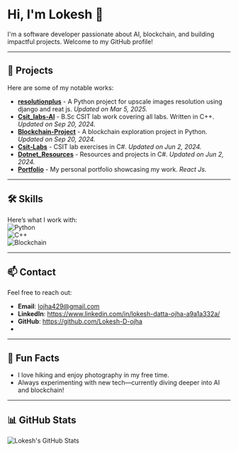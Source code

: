 # Hi, I'm Lokesh 👋  
I'm a software developer passionate about AI, blockchain, and building impactful projects. Welcome to my GitHub profile!  

---

## 🌟 Projects  
Here are some of my notable works:  
- **[resolutionplus](https://github.com/Lokesh-D-ojha/resolutionplus)** - A Python project for upscale images resolution using django and reat js. *Updated on Mar 5, 2025.*  
- **[Csit_labs-Al](https://github.com/Lokesh-D-ojha/Csit_labs-Al)** - B.Sc CSIT lab work covering all labs. Written in C++. *Updated on Sep 20, 2024.*  
- **[Blockchain-Project](https://github.com/Lokesh-D-ojha/Blockchain-Project)** - A blockchain exploration project in Python. *Updated on Sep 20, 2024.*  
- **[Csit-Labs](https://github.com/Lokesh-D-ojha/Csit-Labs)** - CSIT lab exercises in C#. *Updated on Jun 2, 2024.*  
- **[Dotnet_Resources](https://github.com/Lokesh-D-ojha/Dotnet_Resources)** - Resources and projects in C#. *Updated on Jun 2, 2024.*  
- **[Portfolio](https://github.com/Lokesh-D-ojha/Portfolio)** - My personal portfolio showcasing my work. *React Js.*  

---

## 🛠 Skills  
Here’s what I work with:  
![Python](https://img.shields.io/badge/-Python-3776AB?style=flat&logo=python&logoColor=white)  
![C++](https://img.shields.io/badge/-C++-00599C?style=flat&logo=c%2B%2B&logoColor=white)   
![Blockchain](https://img.shields.io/badge/-Blockchain-121D33?style=flat&logo=blockchain&logoColor=white)  

---

## 📫 Contact  
Feel free to reach out:  
- **Email**: lojha429@gmail.com
- **LinkedIn**: https://www.linkedin.com/in/lokesh-datta-ojha-a9a1a332a/
- **GitHub**: https://github.com/Lokesh-D-ojha 
-   

---

## 🎉 Fun Facts  
- I love hiking and enjoy photography in my free time.  
- Always experimenting with new tech—currently diving deeper into AI and blockchain!  

---

## 📊 GitHub Stats  
![Lokesh's GitHub Stats](https://github-readme-stats.vercel.app/api?username=Lokesh-D-ojha&show_icons=true&theme=radical)  
